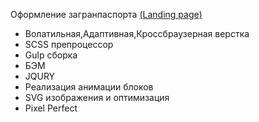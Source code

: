 Оформление загранпаспорта [(Landing page)](https://vetosy.github.io/Pasport/)
- Волатильная,Адаптивная,Кроссбраузерная верстка
- SCSS препроцессор
- Gulp сборка
- БЭМ
- JQURY
- Реализация анимации блоков
- SVG изображения и оптимизация
- Pixel Perfect
